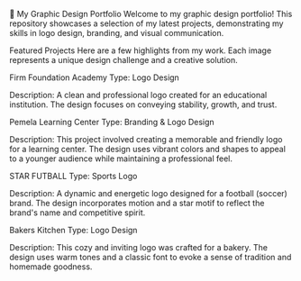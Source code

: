 🎨 My Graphic Design Portfolio
Welcome to my graphic design portfolio! This repository showcases a selection of my latest projects, demonstrating my skills in logo design, branding, and visual communication.

Featured Projects
Here are a few highlights from my work. Each image represents a unique design challenge and a creative solution.

Firm Foundation Academy
Type: Logo Design

Description: A clean and professional logo created for an educational institution. The design focuses on conveying stability, growth, and trust.


Pemela Learning Center
Type: Branding & Logo Design

Description: This project involved creating a memorable and friendly logo for a learning center. The design uses vibrant colors and shapes to appeal to a younger audience while maintaining a professional feel.


STAR FUTBALL
Type: Sports Logo

Description: A dynamic and energetic logo designed for a football (soccer) brand. The design incorporates motion and a star motif to reflect the brand's name and competitive spirit.



Bakers Kitchen
Type: Logo Design

Description: This cozy and inviting logo was crafted for a bakery. The design uses warm tones and a classic font to evoke a sense of tradition and homemade goodness.
